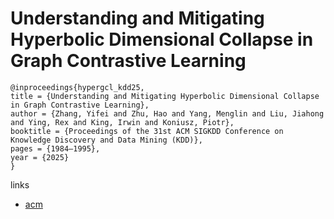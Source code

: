 # Understanding and Mitigating Hyperbolic Dimensional Collapse in Graph Contrastive Learning

```
@inproceedings{hypergcl_kdd25,
title = {Understanding and Mitigating Hyperbolic Dimensional Collapse in Graph Contrastive Learning},
author = {Zhang, Yifei and Zhu, Hao and Yang, Menglin and Liu, Jiahong and Ying, Rex and King, Irwin and Koniusz, Piotr},
booktitle = {Proceedings of the 31st ACM SIGKDD Conference on Knowledge Discovery and Data Mining (KDD)},
pages = {1984–1995},
year = {2025}
}
```

links
- [acm](https://dl.acm.org/doi/10.1145/3690624.3709249)
